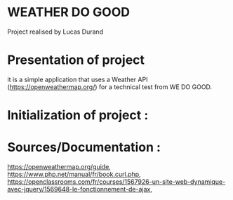 # WEATHER DO GOOD
Project realised by Lucas Durand

# Presentation of project
it is a simple application that uses a Weather API (https://openweathermap.org/) for a technical test from WE DO GOOD.

# Initialization of project :

# Sources/Documentation :
https://openweathermap.org/guide,
https://www.php.net/manual/fr/book.curl.php,
https://openclassrooms.com/fr/courses/1567926-un-site-web-dynamique-avec-jquery/1569648-le-fonctionnement-de-ajax,
